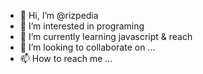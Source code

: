 - 👋 Hi, I’m @rizpedia
- 👀 I’m interested in programing 
- 🌱 I’m currently learning javascript & reach
- 💞️ I’m looking to collaborate on ...
- 📫 How to reach me ...

<!---
rizpedia/rizpedia is a ✨ special ✨ repository because its `README.md` (this file) appears on your GitHub profile.
You can click the Preview link to take a look at your changes.
--->
